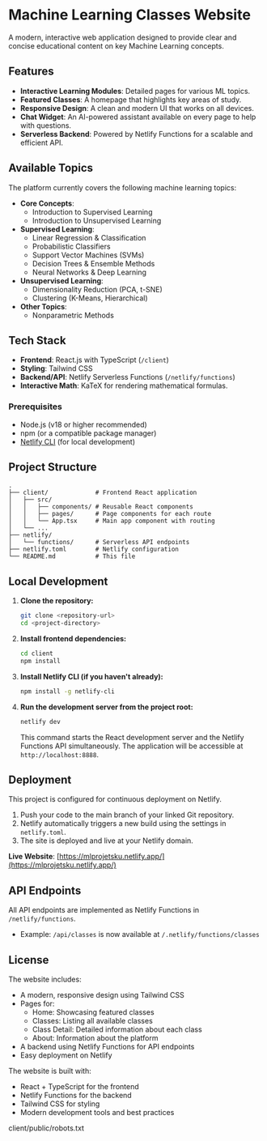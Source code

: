 # Machine Learning Classes Website

A modern, interactive web application designed to provide clear and concise educational content on key Machine Learning concepts.

## Features

- **Interactive Learning Modules**: Detailed pages for various ML topics.
- **Featured Classes**: A homepage that highlights key areas of study.
- **Responsive Design**: A clean and modern UI that works on all devices.
- **Chat Widget**: An AI-powered assistant available on every page to help with questions.
- **Serverless Backend**: Powered by Netlify Functions for a scalable and efficient API.

## Available Topics

The platform currently covers the following machine learning topics:

- **Core Concepts**:
  - Introduction to Supervised Learning
  - Introduction to Unsupervised Learning
- **Supervised Learning**:
  - Linear Regression & Classification
  - Probabilistic Classifiers
  - Support Vector Machines (SVMs)
  - Decision Trees & Ensemble Methods
  - Neural Networks & Deep Learning
- **Unsupervised Learning**:
  - Dimensionality Reduction (PCA, t-SNE)
  - Clustering (K-Means, Hierarchical)
- **Other Topics**:
  - Nonparametric Methods

## Tech Stack

- **Frontend**: React.js with TypeScript (`/client`)
- **Styling**: Tailwind CSS
- **Backend/API**: Netlify Serverless Functions (`/netlify/functions`)
- **Interactive Math**: KaTeX for rendering mathematical formulas.

### Prerequisites

- Node.js (v18 or higher recommended)
- npm (or a compatible package manager)
- [Netlify CLI](https://docs.netlify.com/cli/get-started/) (for local development)

## Project Structure

```
.
├── client/             # Frontend React application
│   ├── src/
│   │   ├── components/ # Reusable React components
│   │   ├── pages/      # Page components for each route
│   │   └── App.tsx     # Main app component with routing
│   └── ...
├── netlify/
│   └── functions/      # Serverless API endpoints
├── netlify.toml        # Netlify configuration
└── README.md           # This file
```

## Local Development

1.  **Clone the repository:**
    ```sh
    git clone <repository-url>
    cd <project-directory>
    ```

2.  **Install frontend dependencies:**
    ```sh
    cd client
    npm install
    ```

3.  **Install Netlify CLI (if you haven't already):**
    ```sh
    npm install -g netlify-cli
    ```

4.  **Run the development server from the project root:**
    ```sh
    netlify dev
    ```

    This command starts the React development server and the Netlify Functions API simultaneously. The application will be accessible at `http://localhost:8888`.

## Deployment

This project is configured for continuous deployment on Netlify.

1.  Push your code to the main branch of your linked Git repository.
2.  Netlify automatically triggers a new build using the settings in `netlify.toml`.
3.  The site is deployed and live at your Netlify domain.

**Live Website**: [https://mlprojetsku.netlify.app/](https://mlprojetsku.netlify.app/)

## API Endpoints

All API endpoints are implemented as Netlify Functions in `/netlify/functions`.

- Example: `/api/classes` is now available at `/.netlify/functions/classes`

## License

The website includes:
- A modern, responsive design using Tailwind CSS
- Pages for:
  - Home: Showcasing featured classes
  - Classes: Listing all available classes
  - Class Detail: Detailed information about each class
  - About: Information about the platform
- A backend using Netlify Functions for API endpoints
- Easy deployment on Netlify

The website is built with:
- React + TypeScript for the frontend
- Netlify Functions for the backend
- Tailwind CSS for styling
- Modern development tools and best practices

client/public/robots.txt